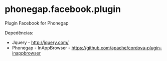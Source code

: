 phonegap.facebook.plugin
========================

Plugin Facebook for Phonegap


Depedências:
* Jquery - http://jquery.com/
* Phonegap - InAppBrowser - https://github.com/apache/cordova-plugin-inappbrowser
